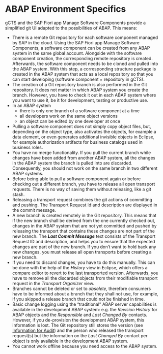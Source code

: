 <!-- loio13673461af2f4d739ec9b8784f25943e -->

# ABAP Environment Specifics

gCTS and the SAP Fiori app Manage Software Components provide a simplified git UI adapted to the possibilities of ABAP. This means:

-   There is a remote Git repository for each software component managed by SAP in the cloud. Using the SAP Fiori app Manage Software Components, a software component can be created from any ABAP system in the same global account. Alongside with the software component creation, the corresponding remote repository is created. Afterwards, the software component needs to be cloned and pulled into the ABAP system. With this step, a corresponding structure package is created in the ABAP system that acts as a local repository so that you can start developing \(software component = repository in gCTS\).
-   The creation of a Git repository branch is also performed in the Git repository. It does not matter in which ABAP system you create the branch. However, you have to check it out in each ABAP system where you want to use it, be it for development, testing or productive use.
-   In an ABAP system
    -   there is only one branch of a software component at a time
    -   all developers work on the same object versions
    -   an object can be edited by one developer at once
-   Pulling a software component does not simply copy object files, but, depending on the object type, also activates the objects, for example a data element, or even generates additional invisible objects in Eclipse, for example authorization artifacts for business catalogs used in business roles.
-   You have no merge functionality. If you pull the current branch while changes have been added from another ABAP system, all the changes in the ABAP system the branch is pulled into are discarded. Consequently, you should not work on the same branch in two different ABAP systems.
-   Before being able to pull a software component again or before checking out a different branch, you have to release all open transport requests. There is no way of saving them without releasing, like a git stash.
-   Releasing a transport request combines the git actions of committing and pushing. The Transport Request Id and description are displayed in the commit message.
-   A new branch is created remotely in the Git repository. This means that if the new branch shall be derived from the one currently checked out, changes in the ABAP system that are not yet committed and pushed by releasing the transport that contains these changes are not part of the new branch. The ***Last Commit Message*** text consists of the Transport Request ID and description, and helps you to ensure that the expected changes are part of the new branch. If you don’t want to hold back any new changes, you must release all open transports before creating a new branch.
-   If you need to discard changes, you have to do this manually. This can be done with the help of the *History* view in Eclipse, which offers a compare editor to revert to the last transported version. Afterwards, you have to remove all the discarded objects from their modifiable transport request in the *Transport Organizer* view.
-   Branches cannot be deleted or set to *obsolete*, therefore consumers have to be informed about a branch that they shall not use, for example, if you skipped a release branch that could not be finished in time.
-   Basic change logging using the “traditional” ABAP server capabilities is available in the development ABAP system: e.g. the *Revision History* for ABAP objects and the *Responsible* and *Last Changed By* contacts. However, if you de-provision the development ABAP system, this information is lost. The Git repository still stores the version \(see [Information for Audit](Information_for_Audit_16fe98c.md)\) and the person who released the transport request\(s\) but the information on the *Last Changed By* contact per object is only available in the development ABAP system.
-   You cannot work offline because you need access to the ABAP system.

